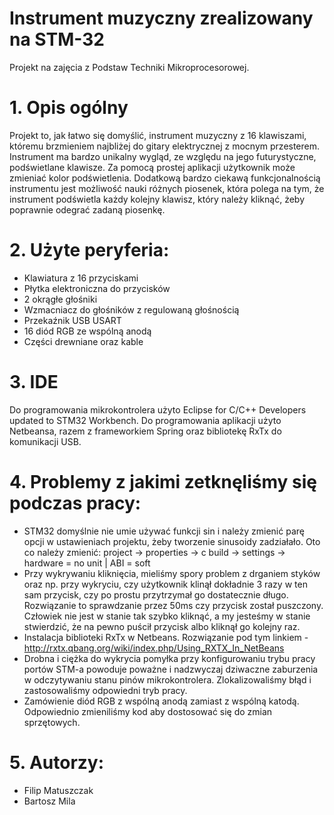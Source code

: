 # Instrument muzyczny zrealizowany na STM-32
Projekt na zajęcia z Podstaw Techniki Mikroprocesorowej.
# 1. Opis ogólny
Projekt to, jak łatwo się domyślić, instrument muzyczny z 16 klawiszami, któremu brzmieniem najbliżej do gitary elektrycznej z mocnym przesterem.  Instrument ma bardzo unikalny wygląd, ze względu na jego futurystyczne, podświetlane klawisze. Za pomocą prostej aplikacji użytkownik może zmieniać kolor podświetlenia. Dodatkową bardzo ciekawą funkcjonalnością instrumentu jest możliwość nauki różnych piosenek, która polega na tym, że instrument podświetla każdy kolejny klawisz, który należy kliknąć, żeby poprawnie odegrać zadaną piosenkę.
# 2. Użyte peryferia:
- Klawiatura z 16 przyciskami
- Płytka elektroniczna do przycisków
- 2 okrągłe głośniki
- Wzmacniacz do głośników z regulowaną głośnością
- Przekaźnik USB USART
- 16 diód RGB ze wspólną anodą
- Części drewniane oraz kable
# 3. IDE
Do programowania mikrokontrolera użyto Eclipse for C/C++ Developers updated to STM32 Workbench.
Do programowania aplikacji użyto Netbeansa, razem z frameworkiem Spring oraz bibliotekę RxTx do komunikacji USB.
# 4. Problemy z jakimi zetknęliśmy się podczas pracy:
- STM32 domyślnie nie umie używać funkcji sin i należy zmienić parę opcji w ustawieniach projektu, żeby tworzenie sinusoidy zadziałało.
Oto co należy zmienić:
project -> properties -> c build -> settings -> hardware = no unit | ABI = soft
- Przy wykrywaniu kliknięcia, mieliśmy spory problem z drganiem styków oraz np. przy wykryciu, czy użytkownik klinął dokładnie 3 razy w ten sam przycisk, czy po prostu przytrzymał go dostatecznie długo. Rozwiązanie to sprawdzanie przez 50ms czy przycisk został puszczony. Człowiek nie jest w stanie tak szybko kliknąć, a my jesteśmy w stanie stwierdzić, że na pewno puścił przycisk albo kliknął go kolejny raz.
- Instalacja biblioteki RxTx w Netbeans. Rozwiązanie pod tym linkiem - http://rxtx.qbang.org/wiki/index.php/Using_RXTX_In_NetBeans
- Drobna i ciężka do wykrycia pomyłka przy konfigurowaniu trybu pracy portów STM-a powoduje poważne i nadzwyczaj dziwaczne zaburzenia w odczytywaniu stanu pinów mikrokontrolera. Zlokalizowaliśmy błąd i zastosowaliśmy odpowiedni tryb pracy.
- Zamówienie diód RGB z wspólną anodą zamiast z wspólną katodą. Odpowiednio zmieniliśmy kod aby dostosować się do zmian sprzętowych.
# 5. Autorzy:
- Filip Matuszczak
- Bartosz Mila
